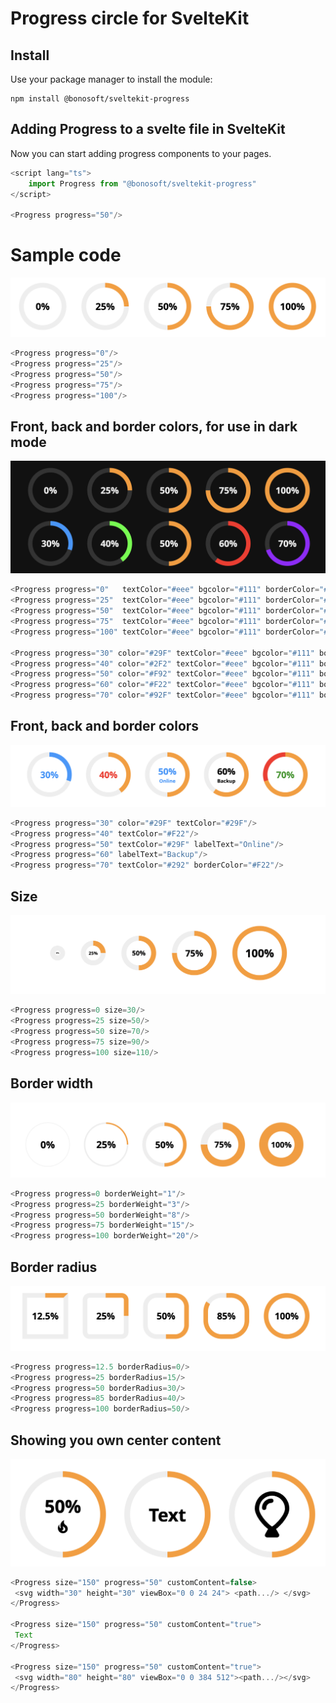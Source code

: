 # Progress circle for SvelteKit

## Install
Use your package manager to install the module:
```shell
npm install @bonosoft/sveltekit-progress
```

## Adding Progress to a svelte file in SvelteKit
Now you can start adding progress components to your pages.
```ts
<script lang="ts">
	import Progress from "@bonosoft/sveltekit-progress"
</script>

<Progress progress="50"/>
```

# Sample code
![Progress circles](https://github.com/bonosoft/sveltekit-progress/blob/c0bd0533f7766ad54eca52ef3121d0d657d8b2be/readme/style1.png?raw=true)
```ts
<Progress progress="0"/>
<Progress progress="25"/>
<Progress progress="50"/>
<Progress progress="75"/>
<Progress progress="100"/>
```

## Front, back and border colors, for use in dark mode

![Progress circles](https://github.com/bonosoft/sveltekit-progress/blob/c0bd0533f7766ad54eca52ef3121d0d657d8b2be/readme/style2.png?raw=true)

```ts
<Progress progress="0"   textColor="#eee" bgcolor="#111" borderColor="#333"/>
<Progress progress="25"  textColor="#eee" bgcolor="#111" borderColor="#333"/>
<Progress progress="50"  textColor="#eee" bgcolor="#111" borderColor="#333"/>
<Progress progress="75"  textColor="#eee" bgcolor="#111" borderColor="#333"/>
<Progress progress="100" textColor="#eee" bgcolor="#111" borderColor="#333"/>

<Progress progress="30" color="#29F" textColor="#eee" bgcolor="#111" borderColor="#333"/>
<Progress progress="40" color="#2F2" textColor="#eee" bgcolor="#111" borderColor="#333"/>
<Progress progress="50" color="#F92" textColor="#eee" bgcolor="#111" borderColor="#333"/>
<Progress progress="60" color="#F22" textColor="#eee" bgcolor="#111" borderColor="#333"/>
<Progress progress="70" color="#92F" textColor="#eee" bgcolor="#111" borderColor="#333"/>
```


## Front, back and border colors

![Progress circles](https://github.com/bonosoft/sveltekit-progress/blob/c0bd0533f7766ad54eca52ef3121d0d657d8b2be/readme/style3.png?raw=true)

```ts
<Progress progress="30" color="#29F" textColor="#29F"/>
<Progress progress="40" textColor="#F22"/>
<Progress progress="50" textColor="#29F" labelText="Online"/>
<Progress progress="60" labelText="Backup"/>
<Progress progress="70" textColor="#292" borderColor="#F22"/>
```



## Size

![Progress circles](https://github.com/bonosoft/sveltekit-progress/blob/c0bd0533f7766ad54eca52ef3121d0d657d8b2be/readme/style4.png?raw=true)

```ts
<Progress progress=0 size=30/>
<Progress progress=25 size=50/>
<Progress progress=50 size=70/>
<Progress progress=75 size=90/>
<Progress progress=100 size=110/>
```


## Border width

![Progress circles](https://github.com/bonosoft/sveltekit-progress/blob/c0bd0533f7766ad54eca52ef3121d0d657d8b2be/readme/style5.png?raw=true)
```ts
<Progress progress=0 borderWeight="1"/>
<Progress progress=25 borderWeight="3"/>
<Progress progress=50 borderWeight="8"/>
<Progress progress=75 borderWeight="15"/>
<Progress progress=100 borderWeight="20"/>
```

## Border radius

![Progress circles](https://github.com/bonosoft/sveltekit-progress/blob/c0bd0533f7766ad54eca52ef3121d0d657d8b2be/readme/style6.png?raw=true)
```ts
<Progress progress=12.5 borderRadius=0/>
<Progress progress=25 borderRadius=15/>
<Progress progress=50 borderRadius=30/>
<Progress progress=85 borderRadius=40/>
<Progress progress=100 borderRadius=50/>
```

## Showing you own center content

![Progress circles](https://github.com/bonosoft/sveltekit-progress/blob/c849398c291e6c8df53143d41401059109812850/readme/style7.png?raw=true)
```ts
<Progress size="150" progress="50" customContent=false>
 <svg width="30" height="30" viewBox="0 0 24 24"> <path.../> </svg>
</Progress>  

<Progress size="150" progress="50" customContent="true">
 Text
</Progress>  

<Progress size="150" progress="50" customContent="true">
 <svg width="80" height="80" viewBox="0 0 384 512"><path.../></svg>
</Progress>  
```
